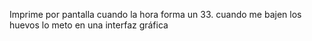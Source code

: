 
Imprime por pantalla cuando la hora forma un 33.
cuando me bajen los huevos lo meto en una interfaz gráfica

